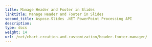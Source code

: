 ```yaml
---
title: Manage Header and Footer in Slides
linktitle: Manage Header and Footer in Slides
second_title: Aspose.Slides .NET PowerPoint Processing API
description: 
type: docs
weight: 14
url: /net/chart-creation-and-customization/header-footer-manager/
---
```

